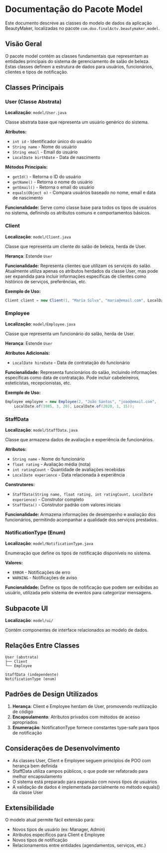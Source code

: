 # Documentação do Pacote Model

Este documento descreve as classes do modelo de dados da aplicação BeautyMaker, localizadas no pacote `com.doo.finalActv.beautymaker.model`.

## Visão Geral

O pacote model contém as classes fundamentais que representam as entidades principais do sistema de gerenciamento de salão de beleza. Estas classes definem a estrutura de dados para usuários, funcionários, clientes e tipos de notificação.

## Classes Principais

### User (Classe Abstrata)

**Localização**: `model/User.java`

Classe abstrata base que representa um usuário genérico do sistema.

**Atributos:**
- `int id` - Identificador único do usuário
- `String name` - Nome do usuário
- `String email` - Email do usuário
- `LocalDate birthDate` - Data de nascimento

**Métodos Principais:**
- `getId()` - Retorna o ID do usuário
- `getName()` - Retorna o nome do usuário
- `getEmail()` - Retorna o email do usuário
- `equals(Object o)` - Compara usuários baseado no nome, email e data de nascimento

**Funcionalidade:**
Serve como classe base para todos os tipos de usuários no sistema, definindo os atributos comuns e comportamentos básicos.

### Client

**Localização**: `model/Client.java`

Classe que representa um cliente do salão de beleza, herda de User.

**Herança**: Estende `User`

**Funcionalidade:**
Representa clientes que utilizam os serviços do salão. Atualmente utiliza apenas os atributos herdados da classe User, mas pode ser expandida para incluir informações específicas de clientes como histórico de serviços, preferências, etc.

**Exemplo de Uso:**
```java
Client client = new Client(1, "Maria Silva", "maria@email.com", LocalDate.of(1990, 5, 15));
```

### Employee

**Localização**: `model/Employee.java`

Classe que representa um funcionário do salão, herda de User.

**Herança**: Estende `User`

**Atributos Adicionais:**
- `LocalDate hireDate` - Data de contratação do funcionário

**Funcionalidade:**
Representa funcionários do salão, incluindo informações específicas como data de contratação. Pode incluir cabeleireiros, esteticistas, recepcionistas, etc.

**Exemplo de Uso:**
```java
Employee employee = new Employee(2, "João Santos", "joao@email.com", 
    LocalDate.of(1985, 3, 20), LocalDate.of(2020, 1, 15));
```

### StaffData

**Localização**: `model/StaffData.java`

Classe que armazena dados de avaliação e experiência de funcionários.

**Atributos:**
- `String name` - Nome do funcionário
- `float rating` - Avaliação média (nota)
- `int ratingCount` - Quantidade de avaliações recebidas
- `LocalDate experience` - Data relacionada à experiência

**Construtores:**
- `StaffData(String name, float rating, int ratingCount, LocalDate experience)` - Construtor completo
- `StaffData()` - Construtor padrão com valores iniciais

**Funcionalidade:**
Armazena informações de desempenho e avaliação dos funcionários, permitindo acompanhar a qualidade dos serviços prestados.

### NotificationType (Enum)

**Localização**: `model/NotificationType.java`

Enumeração que define os tipos de notificação disponíveis no sistema.

**Valores:**
- `ERROR` - Notificações de erro
- `WARNING` - Notificações de aviso

**Funcionalidade:**
Define os tipos de notificação que podem ser exibidas ao usuário, utilizada pelo sistema de eventos para categorizar mensagens.

## Subpacote UI

**Localização**: `model/ui/`

Contém componentes de interface relacionados ao modelo de dados.

## Relações Entre Classes

```
User (abstrata)
├── Client
└── Employee

StaffData (independente)
NotificationType (enum)
```

## Padrões de Design Utilizados

1. **Herança**: Client e Employee herdam de User, promovendo reutilização de código
2. **Encapsulamento**: Atributos privados com métodos de acesso apropriados
3. **Enumeração**: NotificationType fornece constantes type-safe para tipos de notificação

## Considerações de Desenvolvimento

- As classes User, Client e Employee seguem princípios de POO com herança bem definida
- StaffData utiliza campos públicos, o que pode ser refatorado para melhor encapsulamento
- O sistema está preparado para expansão com novos tipos de usuários
- A validação de dados é implementada parcialmente no método equals() da classe User

## Extensibilidade

O modelo atual permite fácil extensão para:
- Novos tipos de usuário (ex: Manager, Admin)
- Atributos específicos para Client e Employee
- Novos tipos de notificação
- Relacionamentos entre entidades (agendamentos, serviços, etc.)